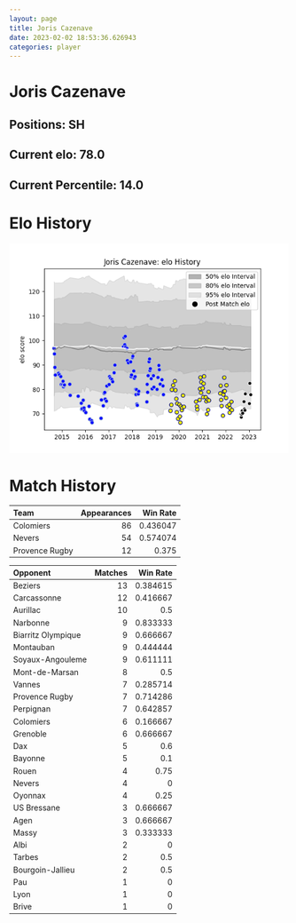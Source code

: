 ```yaml
---  
layout: page  
title: Joris Cazenave  
date: 2023-02-02 18:53:36.626943  
categories: player  
---
```

# Joris Cazenave

## Positions: SH

## Current elo: 78.0

## Current Percentile: 14.0

# Elo History


![elo history](history_JorisCazenave.png)
# Match History


| Team           |   Appearances |   Win Rate |
|:---------------|--------------:|-----------:|
| Colomiers      |            86 |   0.436047 |
| Nevers         |            54 |   0.574074 |
| Provence Rugby |            12 |   0.375    |

| Opponent           |   Matches |   Win Rate |
|:-------------------|----------:|-----------:|
| Beziers            |        13 |   0.384615 |
| Carcassonne        |        12 |   0.416667 |
| Aurillac           |        10 |   0.5      |
| Narbonne           |         9 |   0.833333 |
| Biarritz Olympique |         9 |   0.666667 |
| Montauban          |         9 |   0.444444 |
| Soyaux-Angouleme   |         9 |   0.611111 |
| Mont-de-Marsan     |         8 |   0.5      |
| Vannes             |         7 |   0.285714 |
| Provence Rugby     |         7 |   0.714286 |
| Perpignan          |         7 |   0.642857 |
| Colomiers          |         6 |   0.166667 |
| Grenoble           |         6 |   0.666667 |
| Dax                |         5 |   0.6      |
| Bayonne            |         5 |   0.1      |
| Rouen              |         4 |   0.75     |
| Nevers             |         4 |   0        |
| Oyonnax            |         4 |   0.25     |
| US Bressane        |         3 |   0.666667 |
| Agen               |         3 |   0.666667 |
| Massy              |         3 |   0.333333 |
| Albi               |         2 |   0        |
| Tarbes             |         2 |   0.5      |
| Bourgoin-Jallieu   |         2 |   0.5      |
| Pau                |         1 |   0        |
| Lyon               |         1 |   0        |
| Brive              |         1 |   0        |